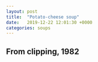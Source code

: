 ```yaml
---
layout: post
title:  "Potato-cheese soup"
date:   2019-12-22 12:01:30 +0000
categories: soups
---
```


## From clipping, 1982